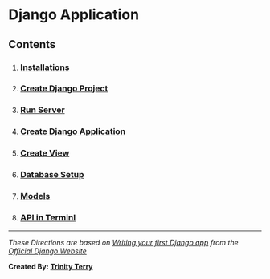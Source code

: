 # Django Application

## Contents

1. ### [Installations](https://github.com/TrinityTerry/django-directions/blob/master/contents/installations.md)
1. ### [Create Django Project](https://github.com/TrinityTerry/django-directions/blob/master/contents/create_proj.md)
1. ### [Run Server](https://github.com/TrinityTerry/django-directions/blob/master/contents/run_server.md)
1. ### [Create Django Application](https://github.com/TrinityTerry/django-directions/blob/master/contents/create_app.md)
1. ### [Create View](https://github.com/TrinityTerry/django-directions/blob/master/contents/create_view.md)
1. ### [Database Setup](https://github.com/TrinityTerry/django-directions/blob/master/contents/database.md)
1. ### [Models](https://github.com/TrinityTerry/django-directions/blob/master/contents/models.md#models)
1. ### [API in Terminl]()

***
*These Directions are based on [Writing your first Django app](https://docs.djangoproject.com/en/3.0/intro/tutorial01/) from the [Official Django Website](https://www.djangoproject.com/)*

__Created By: [Trinity Terry](https://github.com/TrinityTerry)__
